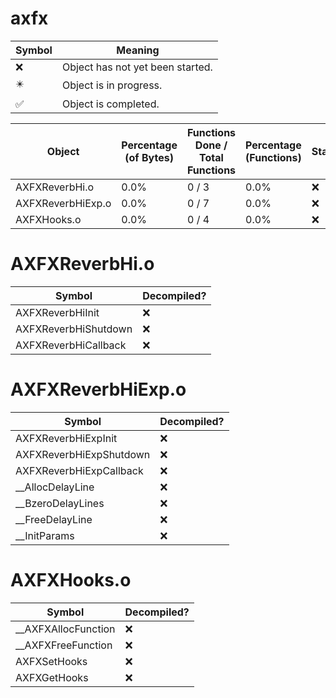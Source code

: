# axfx
| Symbol | Meaning 
| ------------- | ------------- 
| :x: | Object has not yet been started. 
| :eight_pointed_black_star: | Object is in progress. 
| :white_check_mark: | Object is completed. 


| Object | Percentage (of Bytes) | Functions Done / Total Functions | Percentage (Functions) | Status 
| ------------- | ------------- | ------------- | ------------- | ------------- 
| AXFXReverbHi.o | 0.0% | 0 / 3 | 0.0% | :x: 
| AXFXReverbHiExp.o | 0.0% | 0 / 7 | 0.0% | :x: 
| AXFXHooks.o | 0.0% | 0 / 4 | 0.0% | :x: 


# AXFXReverbHi.o
| Symbol | Decompiled? |
| ------------- | ------------- |
| AXFXReverbHiInit | :x: |
| AXFXReverbHiShutdown | :x: |
| AXFXReverbHiCallback | :x: |


# AXFXReverbHiExp.o
| Symbol | Decompiled? |
| ------------- | ------------- |
| AXFXReverbHiExpInit | :x: |
| AXFXReverbHiExpShutdown | :x: |
| AXFXReverbHiExpCallback | :x: |
| __AllocDelayLine | :x: |
| __BzeroDelayLines | :x: |
| __FreeDelayLine | :x: |
| __InitParams | :x: |


# AXFXHooks.o
| Symbol | Decompiled? |
| ------------- | ------------- |
| __AXFXAllocFunction | :x: |
| __AXFXFreeFunction | :x: |
| AXFXSetHooks | :x: |
| AXFXGetHooks | :x: |


